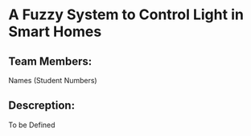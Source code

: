 # A Fuzzy System to Control Light in Smart Homes

## Team Members:
Names (Student Numbers)

## Descreption:
To be Defined
